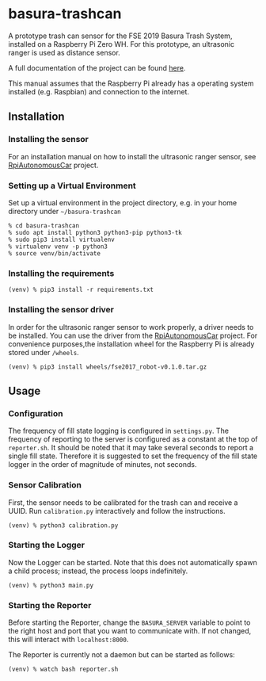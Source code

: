 # basura-trashcan
A prototype trash can sensor for the FSE 2019 Basura Trash System, installed on a Raspberry Pi Zero WH.
For this prototype, an ultrasonic ranger is used as distance sensor.

A full documentation of the project can be found [here](
https://docs.google.com/document/d/14aZPNU4AN9pGmYlxhXt_9eWmgolxFtHpdMSF23xxXis/edit).

This manual assumes that the Raspberry Pi already has a operating system installed (e.g. Raspbian)
and connection to the internet.

## Installation

### Installing the sensor
For an installation manual on how to install the ultrasonic ranger sensor, see
[RpiAutonomousCar](https://github.com/FullStackEmbedded/RpiAutonomousCar) project.

### Setting up a Virtual Environment
Set up a virtual environment in the project directory, e.g. in your home directory under 
`~/basura-trashcan`

    % cd basura-trashcan
    % sudo apt install python3 python3-pip python3-tk
    % sudo pip3 install virtualenv
    % virtualenv venv -p python3
    % source venv/bin/activate

### Installing the requirements

    (venv) % pip3 install -r requirements.txt

### Installing the sensor driver
In order for the ultrasonic ranger sensor to work properly, a driver needs to be installed.
You can use the driver from the [RpiAutonomousCar](https://github.com/FullStackEmbedded/RpiAutonomousCar) project.
For convenience purposes,the installation wheel for the Raspberry Pi is already stored under 
`/wheels`.

    (venv) % pip3 install wheels/fse2017_robot-v0.1.0.tar.gz


## Usage

### Configuration
The frequency of fill state logging is configured in `settings.py`.
The frequency of reporting to the server is configured as a constant at the top of `reporter.sh`.
It should be noted that it may take several seconds to report a single fill state.
Therefore it is suggested to set the frequency of the fill state logger in the order of magnitude of minutes, not seconds.

### Sensor Calibration
First, the sensor needs to be calibrated for the trash can and receive a UUID.
Run `calibration.py` interactively and follow the instructions.

    (venv) % python3 calibration.py

### Starting the Logger
Now the Logger can be started.
Note that this does not automatically spawn a child process; instead, the process loops indefinitely.

    (venv) % python3 main.py

### Starting the Reporter
Before starting the Reporter, change the `BASURA_SERVER` variable to point to the right host and port that you want to communicate with.
If not changed, this will interact with `localhost:8000`.

The Reporter is currently not a daemon but can be started as follows:

    (venv) % watch bash reporter.sh
